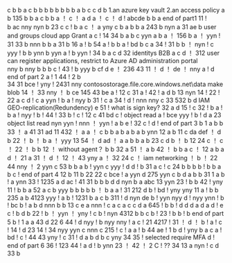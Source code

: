c
b
b
a
c
b
b
b
b
b
b
b
b
a
b
c
c
d
b
1.an azure key vault  2.an access policy
a
b
135
b
b
a
c
b
b
a ！
c ！
a
d
a ！
c ！
d !
abcde
b
b
a end of part1
11 !   
b
ac
nny
nyn
b
23
c
c !
b
a
c ！
a
yny
c
b
a
b
b
a
243
b
nyn
a
31
ae
b
user and groups  cloud app   Grant
a
c !
14
34
b
a
b
c
yyn
a
b
a ！
156 
b
a ！
yyn !
31
33
b
nnn
b
b
a
31
b
16
a !
b
54
a !
b
b
a !
bd
b
c
a
34 !
31
b
b ！
nyn !
c
yyy !
b
b
ynn
b
yyn
a !
b
yyn !
34 
b
a
c
d
32
identitys B2B
a
c
d ！
312
user can register applications, restrict to Azure AD administration portal  
nny
b
nny
b
b
b
c !
43 !
b
yyy
b
cf
d
e ！
236
43
11 ！
d ！
de ！
nny
a !
d   end of part 2
a !       1
44 !      2
b  
34 
31
bce !
yny !
2431 
nny
contosostorage.file.core.windows.net\data
make blob
14 ！
33
nny ！
b
ce
145
43
be
a !
12
c
31
a !
42 !
a
d
b
13
nyn
14 !
22 !
22
a
c
d !
c
a
yyn !
b
a !
nyy
b
31 !
c
a
34 !
d !
nnn
nny
c
33
532
b
d
IAM  GEO-replication(Redundency)
e
51 !  what is sign key?
32
a
d
15 !
c
32 !
b
a !
b
a !
nyy !
b !
44 !
33
b !
c !
12
c
41
bd
c !
object  read
a !
bce
yyy !
b !
d 
a
23
object list read
nyn
yyn !
nnn ！
yyn !
a
b
e !
32
c !
d !  end of part 3
b    1
a
b
b
33 ！
a
41
31
ad
11
432 ！
a 
a ！
c
b
b
a
b
a
b
a
b
ynn
12
a
b
11
c
da
def ！
d
b
22 ！
b ！
b
a ！
yyy
13
54 ！
d
ad ！
a
a
b
b
a
b
23
c
d
b ！
b
12
24
c ！
c ！
22 ！
b
b
12 ！  without agent？
b
b
32
a
51 ！
a
b
42 ！
b
b
a
c ！
12
a
b
a
d ！
21
a
31 ！
d ！
12 ！
43
yny
a ！
32
24
c ！
iam  networking ！
b ！
22
44
nny ！
2
yyn
c
53
b
b
a
b !
yyn
c
yyy !
d
d !
b
31
a
c !
c 
24
b
b
b
b !
b
b
a
b
c !  end of part 4
12
b
11
b
22
22
c
bce !
a
yyn
d
275
yyn
c
b
d
a
b
b
31
1
a
b !
a
ynn
33 !
1235
a
d
ac !
41
31
b
b
b
d
d
nyn
b
a
abc
13
yyn
23 !
b
b
42 !
yny
11 !
b
b
a 52
a
c
b
yyy
b
b
b
b
b ！
b
a
a !
31
212
d
b !
bd !
yny
yny
11
a !
b
b
235
a
b
4123 
yyy !
a
b !
1231
b
a
c
b
311 !
d
nyn
de
b !
yyn
nyy
d !
nyy
ynn !
b !
bc
b !
a 
b
d
nnn
b
b
13
c
e
a
nnn !
c
a
c
a
c
c
d
a
645 !
b
b !
d
d
d
a
d
a
d !
e
c !
b
d
b
22 !
b ！
yyn ！
yny !
c
b !
nyn
4312
b
b
c
b !
23 !
b
b !
b    end of part 5
b !  1
a
a
43
d
22  6
44 !
d
nyy !
b
nyy
nny !
a
c !
21
4217 !
31 ！
d ！
b !
a !
c !
14 !
d  23
14 !
34
nyy
yyn
c
nnn
c
215 !
c !
a
a !
b
44
ae !
1
b
d !
yny
b
a
c
a !
bd !
c !
44
43
yny !
c
31 !
d
a
b
d
b
c
yny
34
35 !
selected require MFA
d !  end of part 6
36 !
123
44 !
a
d !
b
ynn
23 ！
42 ！
2
C !
??
34
13
a
nyn !
c
d
33
b 
